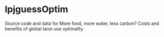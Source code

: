 # lpjguessOptim
Source code and data for More food, more water, less carbon? Costs and benefits of global land-use optimality
